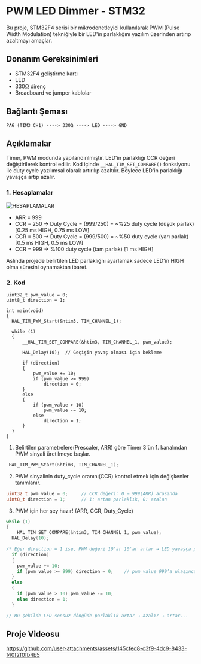 
# PWM LED Dimmer - STM32

Bu proje, STM32F4 serisi bir mikrodenetleyici kullanılarak PWM (Pulse Width Modulation) tekniğiyle bir LED'in parlaklığını yazılım üzerinden artırıp azaltmayı amaçlar.

## Donanım Gereksinimleri
- STM32F4 geliştirme kartı 
- LED 
- 330Ω direnç 
- Breadboard ve jumper kablolar 

## Bağlantı Şeması
```
PA6 (TIM3_CH1) ----> 330Ω ----> LED ----> GND
```


## Açıklamalar 
Timer, PWM modunda yapılandırılmıştır. LED'in parlaklığı CCR değeri değiştirilerek kontrol edilir. Kod içinde `__HAL_TIM_SET_COMPARE()` fonksiyonu ile duty cycle yazılımsal olarak artırılıp azaltılır. Böylece LED'in parlaklığı yavaşça artıp azalır.

### 1. Hesaplamalar

![HESAPLAMALAR](https://github.com/user-attachments/assets/59360c74-cf56-4f48-94ce-92b41c5928c6)

- ARR = 999
- CCR = 250 → Duty Cycle = (999/250) = ~%25 duty cycle (düşük parlak) [0.25 ms HIGH, 0.75 ms LOW]
- CCR = 500 → Duty Cycle = (999/500) = ~%50 duty cycle (yarı parlak) [0.5 ms HIGH, 0.5 ms LOW]
- CCR = 999 → %100 duty cycle (tam parlak) [1 ms HIGH]

Aslında projede belirtilen LED parlaklığnı ayarlamak sadece LED'in HIGH olma süresini oynamaktan ibaret. 

### 2. Kod 
```
uint32_t pwm_value = 0;
uint8_t direction = 1;

int main(void)
{
  HAL_TIM_PWM_Start(&htim3, TIM_CHANNEL_1);   
  
  while (1)
  {
      __HAL_TIM_SET_COMPARE(&htim3, TIM_CHANNEL_1, pwm_value);
  
      HAL_Delay(10);  // Geçişin yavaş olması için bekleme
  
      if (direction)
      {
          pwm_value += 10;
          if (pwm_value >= 999)
              direction = 0;
      }
      else
      {
          if (pwm_value > 10)
              pwm_value -= 10;
          else
              direction = 1;
      }
  }
}
```
1. Belirtilen parametrelere(Prescaler, ARR) göre Timer 3'ün 1. kanalından PWM sinyali üretilmeye başlar.
```c
 HAL_TIM_PWM_Start(&htim3, TIM_CHANNEL_1);
```

2. PWM sinyalinin duty_cycle oranını(CCR) kontrol etmek için değişkenler tanımlanır.

```c
uint32_t pwm_value = 0;     // CCR değeri: 0 → 999(ARR) arasında
uint8_t direction = 1;      // 1: artan parlaklık, 0: azalan
```

3. PWM için her şey hazır! (ARR, CCR, Duty_Cycle)
```c
while (1)
{
  __HAL_TIM_SET_COMPARE(&htim3, TIM_CHANNEL_1, pwm_value);
  HAL_Delay(10);

/* Eğer direction = 1 ise, PWM değeri 10'ar 10'ar artar → LED yavaşça parlar. */
  if (direction)      
  {
    pwm_value += 10;
    if (pwm_value >= 999) direction = 0;    // pwm_value 999’a ulaşınca (Duty Cycle %100) → direction = 0 yapılır → artık azalmaya başlar.
  }
  else
  {
    if (pwm_value > 10) pwm_value -= 10;
    else direction = 1;
  }

// Bu şekilde LED sonsuz döngüde parlaklık artar → azalır → artar...
```

## Proje Videosu 


https://github.com/user-attachments/assets/145cfed8-c3f9-4dc9-8433-f40f2f0fb4b5

